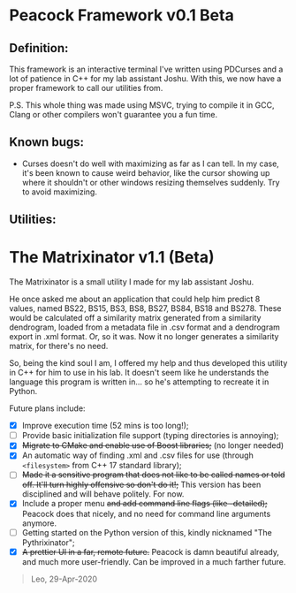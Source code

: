 # Peacock Framework v0.1 Beta

## Definition:
This framework is an interactive terminal I've written using PDCurses and a lot of patience in C++ for my lab assistant Joshu.
With this, we now have a proper framework to call our utilities from.

P.S. This whole thing was made using MSVC, trying to compile it in GCC, Clang or other compilers won't guarantee you a fun time.

## Known bugs:
* Curses doesn't do well with maximizing as far as I can tell. In my case, it's been known to cause weird behavior, like the cursor showing up where it shouldn't or other windows resizing themselves suddenly. Try to avoid maximizing.
  
## Utilities:

# The Matrixinator v1.1 (Beta)
The Matrixinator is a small utility I made for my lab assistant Joshu.

He once asked me about an application that could help him predict 8 values,
named BS22, BS15, BS3, BS8, BS27, BS84, BS18 and BS278. These would be
calculated off a similarity matrix generated from a similarity dendrogram,
loaded from a metadata file in .csv format and a dendrogram export in .xml format.
Or, so it was. Now it no longer generates a similarity matrix, for there's no need.

So, being the kind soul I am, I offered my help and thus developed this utility
in C++ for him to use in his lab. It doesn't seem like he understands the language
this program is written in... so he's attempting to recreate it in Python.

Future plans include:
- [x] Improve execution time (52 mins is too long!);
- [ ] Provide basic initialization file support (typing directories is annoying);
- [x] ~~Migrate to CMake and enable use of Boost libraries;~~ (no longer needed)
- [x] An automatic way of finding .xml and .csv files for use (through `<filesystem>` from C++ 17 standard library);
- [ ] ~~Made it a sensitive program that does not like to be called names or told off. It'll turn highly offensive so don't do it!;~~ This version has been disciplined and will behave politely. For now.
- [x] Include a proper menu ~~and add command line flags (like -detailed);~~ Peacock does that nicely, and no need for command line arguments anymore.
- [ ] Getting started on the Python version of this, kindly nicknamed "The Pythrixinator";
- [x] ~~A prettier UI in a far, remote future.~~ Peacock is damn beautiful already, and much more user-friendly. Can be improved in a much farther future.

> Leo, 29-Apr-2020
